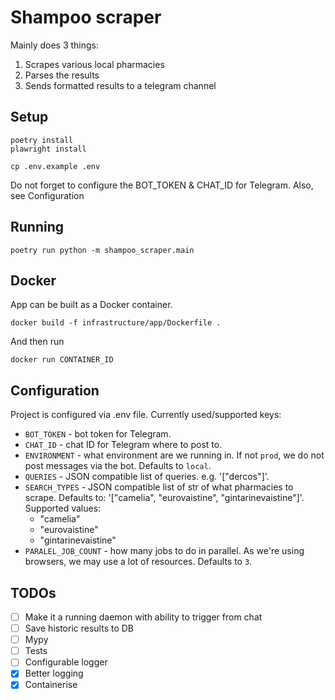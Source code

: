 # Shampoo scraper

Mainly does 3 things:
1) Scrapes various local pharmacies
2) Parses the results
3) Sends formatted results to a telegram channel

## Setup
```commandline
poetry install
plawright install
```

```commandline
cp .env.example .env
```
Do not forget to configure the BOT_TOKEN & CHAT_ID for Telegram. Also, see Configuration

## Running
```commandline
poetry run python -m shampoo_scraper.main
```

## Docker
App can be built as a Docker container.
```commandline
docker build -f infrastructure/app/Dockerfile .
```

And then run
```commandline
docker run CONTAINER_ID
```

## Configuration
Project is configured via .env file. Currently used/supported keys:
* `BOT_TOKEN` - bot token for Telegram.
* `CHAT_ID` - chat ID for Telegram where to post to.
* `ENVIRONMENT` - what environment are we running in. If not `prod`, 
   we do not post messages via the bot. Defaults to `local`.
* `QUERIES` - JSON compatible list of queries. e.g. '["dercos"]'.
* `SEARCH_TYPES` - JSON compatible list of str of what pharmacies to scrape. 
   Defaults to: '["camelia", "eurovaistine", "gintarinevaistine"]'. Supported values:
  * "camelia"
  * "eurovaistine"
  * "gintarinevaistine"
* `PARALEL_JOB_COUNT` - how many jobs to do in parallel. As we're using browsers, we may
  use a lot of resources. Defaults to `3`.

## TODOs
- [ ] Make it a running daemon with ability to trigger from chat
- [ ] Save historic results to DB
- [ ] Mypy
- [ ] Tests
- [ ] Configurable logger
- [x] Better logging
- [x] Containerise
